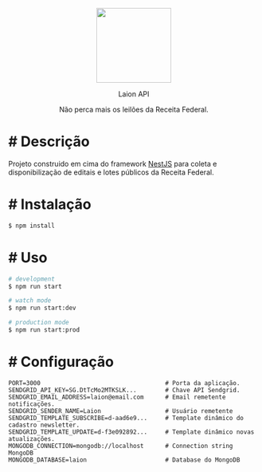 <p align="center">
  <img src="https://i.ibb.co/nPMVxW6/logo.png" height=150 />
</p>
<p align="center">Laion API</p>
<p align="center">Não perca mais os leilões da Receita Federal.</p>

# # Descrição

Projeto construido em cima do framework [NestJS](https://github.com/nestjs/nest) para coleta e disponibilização de editais e lotes públicos da Receita Federal.

# # Instalação

```bash
$ npm install
```

# # Uso

```bash
# development
$ npm run start

# watch mode
$ npm run start:dev

# production mode
$ npm run start:prod
```

# # Configuração

```
PORT=3000                                   # Porta da aplicação.
SENDGRID_API_KEY=SG.DtTcMo2MTKSLK...        # Chave API Sendgrid.
SENDGRID_EMAIL_ADDRESS=laion@email.com      # Email remetente notificações.
SENDGRID_SENDER_NAME=Laion                  # Usuário remetente 
SENDGRID_TEMPLATE_SUBSCRIBE=d-aad6e9...     # Template dinâmico do cadastro newsletter.
SENDGRID_TEMPLATE_UPDATE=d-f3e092892...     # Template dinâmico novas atualizações.
MONGODB_CONNECTION=mongodb://localhost      # Connection string MongoDB
MONGODB_DATABASE=laion                      # Database do MongoDB
```